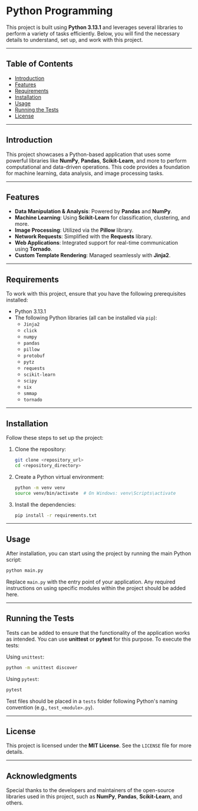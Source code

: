 
# Python Programming

This project is built using **Python 3.13.1** and leverages several libraries to perform a variety of tasks efficiently. Below, you will find the necessary details to understand, set up, and work with this project.

---

## Table of Contents

- [Introduction](#introduction)
- [Features](#features)
- [Requirements](#requirements)
- [Installation](#installation)
- [Usage](#usage)
- [Running the Tests](#running-the-tests)
- [License](#license)

---

## Introduction

This project showcases a Python-based application that uses some powerful libraries like **NumPy**, **Pandas**, **Scikit-Learn**, and more to perform computational and data-driven operations. This code provides a foundation for machine learning, data analysis, and image processing tasks.

---

## Features

- **Data Manipulation & Analysis**: Powered by **Pandas** and **NumPy**.
- **Machine Learning**: Using **Scikit-Learn** for classification, clustering, and more.
- **Image Processing**: Utilized via the **Pillow** library.
- **Network Requests**: Simplified with the **Requests** library.
- **Web Applications**: Integrated support for real-time communication using **Tornado**.
- **Custom Template Rendering**: Managed seamlessly with **Jinja2**.

---

## Requirements

To work with this project, ensure that you have the following prerequisites installed:

- Python 3.13.1
- The following Python libraries (all can be installed via `pip`):
  - `Jinja2`
  - `click`
  - `numpy`
  - `pandas`
  - `pillow`
  - `protobuf`
  - `pytz`
  - `requests`
  - `scikit-learn`
  - `scipy`
  - `six`
  - `smmap`
  - `tornado`

---

## Installation

Follow these steps to set up the project:

1. Clone the repository:
   ```bash
   git clone <repository_url>
   cd <repository_directory>
   ```

2. Create a Python virtual environment:
   ```bash
   python -m venv venv
   source venv/bin/activate  # On Windows: venv\Scripts\activate
   ```

3. Install the dependencies:
   ```bash
   pip install -r requirements.txt
   ```

---

## Usage

After installation, you can start using the project by running the main Python script:

```bash
python main.py
```

Replace `main.py` with the entry point of your application. Any required instructions on using specific modules within the project should be added here.

---

## Running the Tests

Tests can be added to ensure that the functionality of the application works as intended. You can use **unittest** or **pytest** for this purpose. To execute the tests:

Using `unittest`:
```bash
python -m unittest discover
```

Using `pytest`:
```bash
pytest
```

Test files should be placed in a `tests` folder following Python's naming convention (e.g., `test_<module>.py`).

---

## License

This project is licensed under the **MIT License**. See the `LICENSE` file for more details.

---

## Acknowledgments

Special thanks to the developers and maintainers of the open-source libraries used in this project, such as **NumPy**, **Pandas**, **Scikit-Learn**, and others.
